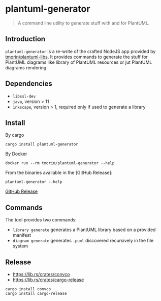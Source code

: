# plantuml-generator

> A command line utility to generate stuff with and for PlantUML.

## Introduction

`plantuml-generator` is a re-write of the crafted NodeJS app provided by [tmorin/plantuml-libs].
It provides commands to generate the stuff for PlantUML diagrams like library of PlantUML resources or jut PlantUML diagrams rendering.

[tmorin/plantuml-libs]: https://github.com/tmorin/plantuml-libs

## Dependencies

- `libssl-dev`
- `java`, version > 11
- `inkscape`, version > 1, required only if used to generate a library

## Install

By cargo
```shell
cargo install plantuml-generator
```

By Docker
```shell
docker run --rm tmorin/plantuml-generator --help
```

From the binaries available in the [GitHub Release]:
```shell
plantuml-generator --help
```

[GitHub Release](https://github.com/tmorin/plantuml-generator/releases)

## Commands

The tool provides two commands:

- `library generate` generates a PlantUML library based on a provided manifest
- `diagram generate` generates `.puml` discovered recursively in the file system

## Release

- https://lib.rs/crates/convco
- https://lib.rs/crates/cargo-release

```shell
cargo install convco
cargo install cargo-release
```
